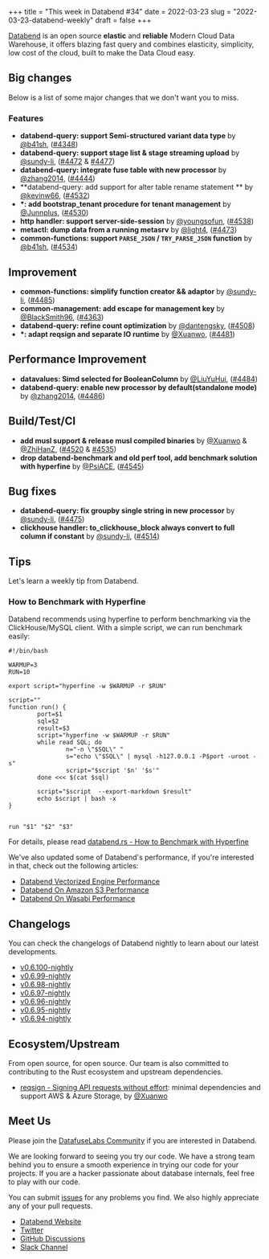 +++
title = "This week in Databend #34"
date = 2022-03-23
slug = "2022-03-23-databend-weekly"
draft = false
+++

[Databend](https://github.com/datafuselabs/databend) is an open source **elastic** and **reliable** Modern Cloud Data Warehouse, it offers blazing fast query and combines elasticity, simplicity, low cost of the cloud, built to make the Data Cloud easy.

## Big changes

Below is a list of some major changes that we don't want you to miss.

### Features

- **databend-query: support Semi-structured variant data type** by [@b41sh](https://github.com/b41sh), ([#4348](https://github.com/datafuselabs/databend/pull/4348))
- **databend-query: support stage list & stage streaming upload** by [@sundy-li](https://github.com/sundy-li), ([#4472](https://github.com/datafuselabs/databend/pull/4472) & [#4477](https://github.com/datafuselabs/databend/pull/4477))
- **databend-query: integrate fuse table with new processor** by [@zhang2014](https://github.com/zhang2014), ([#4444](https://github.com/datafuselabs/databend/pull/4444))
- **databend-query: add support for alter table rename statement ** by [@kevinw66](https://github.com/kevinw66), ([#4532](https://github.com/datafuselabs/databend/pull/4532))
- **\*: add bootstrap_tenant procedure for tenant management** by [@Junnplus](https://github.com/Junnplus), ([#4530](https://github.com/datafuselabs/databend/pull/4530))
- **http handler: support server-side-session** by [@youngsofun](https://github.com/youngsofun), ([#4538](https://github.com/datafuselabs/databend/pull/4538))
- **metactl: dump data from a running metasrv** by [@light4](https://github.com/light4), ([#4473](https://github.com/datafuselabs/databend/pull/4473))
- **common-functions: support `PARSE_JSON` / `TRY_PARSE_JSON` function** by [@b41sh](https://github.com/b41sh), ([#4534](https://github.com/datafuselabs/databend/pull/4534))

## Improvement

- **common-functions: simplify function creator && adaptor** by [@sundy-li](https://github.com/sundy-li), ([#4485](https://github.com/datafuselabs/databend/pull/4485))
- **common-management: add escape for management key** by [@BlackSmith96](https://github.com/BlackSmith96), ([#4363](https://github.com/datafuselabs/databend/pull/4363))
- **databend-query: refine count optimization** by [@dantengsky](https://github.com/dantengsky), ([#4508](https://github.com/datafuselabs/databend/pull/4508))
- **\*: adapt reqsign and separate IO runtime** by [@Xuanwo](https://github.com/Xuanwo), ([#4481](https://github.com/datafuselabs/databend/pull/4481))

## Performance Improvement

- **datavalues: Simd selected for BooleanColumn** by [@LiuYuHui](https://github.com/LiuYuHui), ([#4484](https://github.com/datafuselabs/databend/pull/4484))
- **databend-query: enable new processor by default(standalone mode)** by [@zhang2014](https://github.com/zhang2014), ([#4486](https://github.com/datafuselabs/databend/pull/4486))

## Build/Test/CI

- **add musl support & release musl compiled binaries** by [@Xuanwo](https://github.com/Xuanwo) & [@ZhiHanZ](https://github.com/ZhiHanZ), ([#4520](https://github.com/datafuselabs/databend/pull/4520) & [#4535](https://github.com/datafuselabs/databend/pull/4535))
- **drop databend-benchmark and old perf tool, add benchmark solution with hyperfine** by [@PsiACE](https://github.com/PsiACE), ([#4545](https://github.com/datafuselabs/databend/pull/4545))

## Bug fixes

- **databend-query: fix groupby single string in new processor** by [@sundy-li](https://github.com/sundy-li), ([#4475](https://github.com/datafuselabs/databend/pull/4475))
- **clickhouse handler: to_clickhouse_block always convert to full column if constant** by [@sundy-li](https://github.com/sundy-li), ([#4514](https://github.com/datafuselabs/databend/pull/4514))

## Tips

Let's learn a weekly tip from Databend.

### How to Benchmark with Hyperfine

Databend recommends using hyperfine to perform benchmarking via the ClickHouse/MySQL client. With a simple script, we can run benchmark easily:

```shell
#!/bin/bash

WARMUP=3
RUN=10

export script="hyperfine -w $WARMUP -r $RUN"

script=""
function run() {
        port=$1
        sql=$2
        result=$3
        script="hyperfine -w $WARMUP -r $RUN"
        while read SQL; do
                n="-n \"$SQL\" "
                s="echo \"$SQL\" | mysql -h127.0.0.1 -P$port -uroot -s"
                script="$script '$n' '$s'"
        done <<< $(cat $sql)

        script="$script  --export-markdown $result"
        echo $script | bash -x
}


run "$1" "$2" "$3"
```

For details, please read [databend.rs - How to Benchmark with Hyperfine](https://databend.rs/doc/faq/how-to-benchmark-with-hyperfine)

We've also updated some of Databend's performance, if you're interested in that, check out the following articles:

- [Databend Vectorized Engine Performance](https://databend.rs/doc/performance/local-vector-performance)
- [Databend On Amazon S3 Performance](https://databend.rs/doc/performance/ec2-s3-performance)
- [Databend On Wasabi Performance](https://databend.rs/doc/performance/ec2-wasabi-performance)

## Changelogs

You can check the changelogs of Databend nightly to learn about our latest developments.

- [v0.6.100-nightly](https://github.com/datafuselabs/databend/releases/tag/v0.6.100-nightly)
- [v0.6.99-nightly](https://github.com/datafuselabs/databend/releases/tag/v0.6.99-nightly)
- [v0.6.98-nightly](https://github.com/datafuselabs/databend/releases/tag/v0.6.98-nightly)
- [v0.6.97-nightly](https://github.com/datafuselabs/databend/releases/tag/v0.6.97-nightly)
- [v0.6.96-nightly](https://github.com/datafuselabs/databend/releases/tag/v0.6.96-nightly)
- [v0.6.95-nightly](https://github.com/datafuselabs/databend/releases/tag/v0.6.95-nightly)
- [v0.6.94-nightly](https://github.com/datafuselabs/databend/releases/tag/v0.6.94-nightly)

## Ecosystem/Upstream

From open source, for open source. Our team is also committed to contributing to the Rust ecosystem and upstream dependencies.

- [reqsign - Signing API requests without effort](https://github.com/Xuanwo/reqsign): minimal dependencies and support AWS & Azure Storage, by [@Xuanwo](https://github.com/Xuanwo)

## Meet Us

Please join the [DatafuseLabs Community](https://github.com/datafuselabs/) if you are interested in Databend.

We are looking forward to seeing you try our code. We have a strong team behind you to ensure a smooth experience in trying our code for your projects.
If you are a hacker passionate about database internals, feel free to play with our code.

You can submit [issues](https://github.com/datafuselabs/databend/issues) for any problems you find. We also highly appreciate any of your pull requests.

- [Databend Website](https://databend.rs)
- [Twitter](https://twitter.com/Datafuse_Labs)
- [GitHub Discussions](https://github.com/datafuselabs/databend/discussions)
- [Slack Channel](https://link.databend.rs/join-slack)
